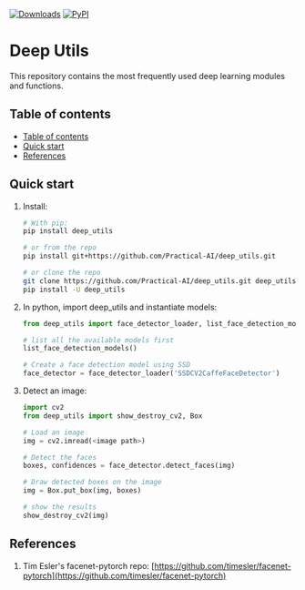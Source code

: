 [![Downloads](https://static.pepy.tech/badge/deep_utils)](https://pepy.tech/project/deep_utils) [![PyPI](https://img.shields.io/pypi/v/deep_utils.svg)](https://pypi.python.org/pypi/deep_utils)
# Deep Utils 

This repository contains the most frequently used deep learning modules and functions.


## Table of contents

* [Table of contents](#table-of-contents)
* [Quick start](#quick-start)
* [References](#references)

## Quick start

1. Install:
    
    ```bash
    # With pip:
    pip install deep_utils
    
    # or from the repo
    pip install git+https://github.com/Practical-AI/deep_utils.git
   
    # or clone the repo
    git clone https://github.com/Practical-AI/deep_utils.git deep_utils
    pip install -U deep_utils 
   ```
    
1. In python, import deep_utils and instantiate models:
    
    ```python
    from deep_utils import face_detector_loader, list_face_detection_models
    
   # list all the available models first 
   list_face_detection_models()
   
   # Create a face detection model using SSD
   face_detector = face_detector_loader('SSDCV2CaffeFaceDetector')
    
    
1. Detect an image:

    ```python
    import cv2
    from deep_utils import show_destroy_cv2, Box
    
    # Load an image
    img = cv2.imread(<image path>)

    # Detect the faces
    boxes, confidences = face_detector.detect_faces(img)
    
    # Draw detected boxes on the image 
    img = Box.put_box(img, boxes)
    
    # show the results
    show_destroy_cv2(img) 
    ```
## References

1. Tim Esler's facenet-pytorch repo: [https://github.com/timesler/facenet-pytorch](https://github.com/timesler/facenet-pytorch)
